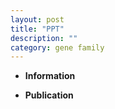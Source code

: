```yaml
---
layout: post
title: "PPT"
description: ""
category: gene family
---
```


* **Information**  

* **Publication**  


